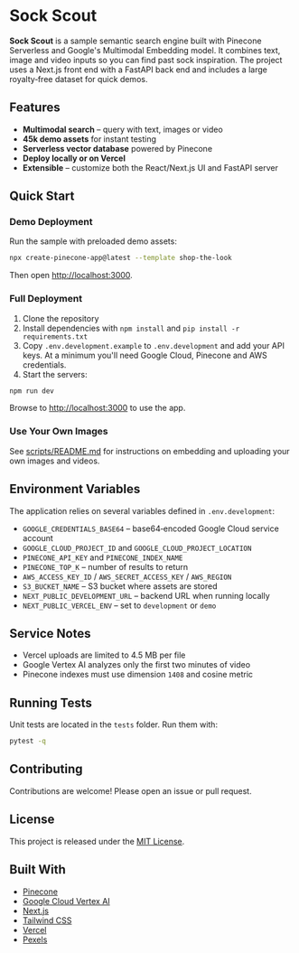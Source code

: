 # Sock Scout

**Sock Scout** is a sample semantic search engine built with Pinecone Serverless and Google's Multimodal Embedding model. It combines text, image and video inputs so you can find past sock inspiration. The project uses a Next.js front end with a FastAPI back end and includes a large royalty‑free dataset for quick demos.

## Features

- **Multimodal search** – query with text, images or video
- **45k demo assets** for instant testing
- **Serverless vector database** powered by Pinecone
- **Deploy locally or on Vercel**
- **Extensible** – customize both the React/Next.js UI and FastAPI server

## Quick Start

### Demo Deployment

Run the sample with preloaded demo assets:

```bash
npx create-pinecone-app@latest --template shop-the-look
```

Then open [http://localhost:3000](http://localhost:3000).

### Full Deployment

1. Clone the repository
2. Install dependencies with `npm install` and `pip install -r requirements.txt`
3. Copy `.env.development.example` to `.env.development` and add your API keys.
   At a minimum you'll need Google Cloud, Pinecone and AWS credentials.
4. Start the servers:

```bash
npm run dev
```

Browse to [http://localhost:3000](http://localhost:3000) to use the app.

### Use Your Own Images

See [scripts/README.md](scripts/README.md) for instructions on embedding and uploading your own images and videos.

## Environment Variables

The application relies on several variables defined in `.env.development`:

- `GOOGLE_CREDENTIALS_BASE64` – base64‑encoded Google Cloud service account
- `GOOGLE_CLOUD_PROJECT_ID` and `GOOGLE_CLOUD_PROJECT_LOCATION`
- `PINECONE_API_KEY` and `PINECONE_INDEX_NAME`
- `PINECONE_TOP_K` – number of results to return
- `AWS_ACCESS_KEY_ID` / `AWS_SECRET_ACCESS_KEY` / `AWS_REGION`
- `S3_BUCKET_NAME` – S3 bucket where assets are stored
- `NEXT_PUBLIC_DEVELOPMENT_URL` – backend URL when running locally
- `NEXT_PUBLIC_VERCEL_ENV` – set to `development` or `demo`

## Service Notes

- Vercel uploads are limited to 4.5&nbsp;MB per file
- Google Vertex AI analyzes only the first two minutes of video
- Pinecone indexes must use dimension `1408` and cosine metric

## Running Tests

Unit tests are located in the `tests` folder. Run them with:

```bash
pytest -q
```

## Contributing

Contributions are welcome! Please open an issue or pull request.

## License

This project is released under the [MIT License](LICENSE).

## Built With

- [Pinecone](https://www.pinecone.io/)
- [Google Cloud Vertex AI](https://cloud.google.com/vertex-ai/)
- [Next.js](https://nextjs.org/)
- [Tailwind CSS](https://tailwindcss.com/)
- [Vercel](https://vercel.com/)
- [Pexels](https://www.pexels.com/)
